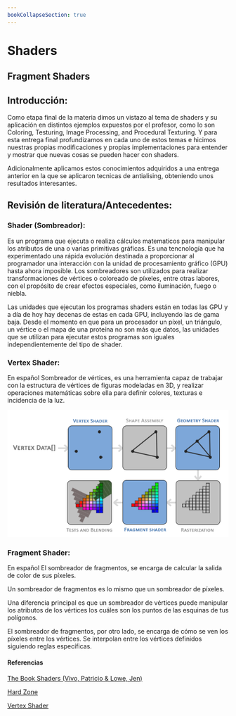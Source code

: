 ```yaml
---
bookCollapseSection: true
---
```

# Shaders 

## Fragment Shaders


## Introducción:

Como etapa final de la materia dimos un vistazo al tema de shaders y su aplicación en distintos ejemplos expuestos por el profesor, como lo son Coloring, Testuring, Image Processing, and Procedural Texturing. Y para esta entrega final profundizamos en cada uno de estos temas e hicimos nuestras propias modificaciones y propias implementaciones para entender y mostrar que nuevas cosas se pueden hacer con shaders.

Adicionalmente aplicamos estos conocimientos adquiridos a una entrega anterior en la que se aplicaron tecnicas de antialising, obteniendo unos resultados interesantes.

## Revisión de literatura/Antecedentes:

### Shader (Sombreador):

Es un programa que ejecuta o realiza cálculos matematicos para manipular los atributos de una o varias primitivas gráficas. Es una tencnología que ha experimentado una rápida evolución destinada a proporcionar al programador una interacción con la unidad de procesamiento gráfico (GPU) hasta ahora imposible. Los sombreadores son utilizados para realizar transformaciones de vértices o coloreado de píxeles, entre otras labores, con el propósito de crear efectos especiales, como iluminación, fuego o niebla.

Las unidades que ejecutan los programas shaders están en todas las GPU y a día de hoy hay decenas de estas en cada GPU, incluyendo las de gama baja. Desde el momento en que para un procesador un píxel, un triángulo, un vértice o el mapa de una proteína no son más que datos, las unidades que se utilizan para ejecutar estos programas son iguales independientemente del tipo de shader.

### Vertex Shader: 

En español Sombreador de vértices, es una herramienta capaz de trabajar con la estructura de vértices de figuras modeladas en 3D, y realizar operaciones matemáticas sobre ella para definir colores, texturas e incidencia de la luz.

<img src="../../../images/shaders/vertexShader.png"  />

### Fragment Shader:

En español El sombreador de fragmentos, se encarga de calcular la salida de color de sus píxeles.

Un sombreador de fragmentos es lo mismo que un sombreador de píxeles. 

Una diferencia principal es que un sombreador de vértices puede manipular los atributos de los vértices los cuáles son los puntos de las esquinas de tus polígonos. 

El sombreador de fragmentos, por otro lado, se encarga de cómo se ven los píxeles entre los vértices. Se interpolan entre los vértices definidos siguiendo reglas específicas.


#### Referencias
[The Book Shaders (Vivo, Patricio & Lowe, Jen)](https://thebookofshaders.com/)

[Hard Zone](https://hardzone.es/reportajes/que-es/mesh-shaders/)

[Vertex Shader](https://es.wikipedia.org/wiki/Sombreador_de_v%C3%A9rtices)